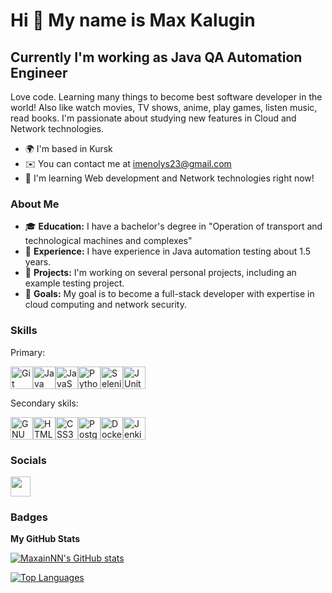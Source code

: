 Hi 👋 My name is Max Kalugin
============================

Currently I'm working as Java QA Automation Engineer
------------------

Love code. Learning many things to become best software developer in the world! Also like watch movies, TV shows, anime, play games, listen music, read books. I'm passionate about studying new features in Cloud and Network technologies.

* 🌍  I'm based in Kursk
* ✉️  You can contact me at [imenolys23@gmail.com](mailto:imenolys23@gmail.com)
* 🧠  I'm learning Web development and Network technologies right now!

### About Me

- 🎓 **Education:** I have a bachelor's degree in "Operation of transport and technological machines and complexes"
- 💼 **Experience:** I have experience in Java automation testing about 1.5 years.
- 🚀 **Projects:** I'm working on several personal projects, including an example testing project.
- 🌱 **Goals:** My goal is to become a full-stack developer with expertise in cloud computing and network security.

### Skills

<p align="left">
  
  Primary:
  
<a href="https://git-scm.com/" target="_blank" rel="noreferrer"><img src="https://raw.githubusercontent.com/danielcranney/readme-generator/main/public/icons/skills/git-colored.svg" width="36" height="36" alt="Git" /></a><a href="https://www.oracle.com/java/" target="_blank" rel="noreferrer"><img src="https://raw.githubusercontent.com/danielcranney/readme-generator/main/public/icons/skills/java-colored.svg" width="36" height="36" alt="Java" /></a><a href="https://developer.mozilla.org/en-US/docs/Web/JavaScript" target="_blank" rel="noreferrer"><img src="https://raw.githubusercontent.com/danielcranney/readme-generator/main/public/icons/skills/javascript-colored.svg" width="36" height="36" alt="JavaScript" /></a><a href="https://www.python.org/" target="_blank" rel="noreferrer"><img src="https://raw.githubusercontent.com/danielcranney/readme-generator/main/public/icons/skills/python-colored.svg" width="36" height="36" alt="Python" /><a href="https://www.selenium.dev/" target="_blank" rel="noreferrer"><img src="https://raw.githubusercontent.com/danielcranney/readme-generator/main/public/icons/skills/selenium-colored.svg" width="36" height="36" alt="Selenium" /></a><a href="https://junit.org/junit5/" target="_blank" rel="noreferrer"><img src="https://raw.githubusercontent.com/danielcranney/readme-generator/main/public/icons/skills/junit-colored.svg" width="36" height="36" alt="JUnit" /></a>

  Secondary skils:
  
  <a href="https://www.gnu.org/software/bash/" target="_blank" rel="noreferrer"><img src="https://raw.githubusercontent.com/danielcranney/readme-generator/main/public/icons/skills/gnubash.svg" width="36" height="36" alt="GNU Bash" /></a><a href="https://developer.mozilla.org/en-US/docs/Glossary/HTML5" target="_blank" rel="noreferrer"><img src="https://raw.githubusercontent.com/danielcranney/readme-generator/main/public/icons/skills/html5-colored.svg" width="36" height="36" alt="HTML5" /></a><a href="https://www.w3.org/TR/CSS/#css" target="_blank" rel="noreferrer"><img src="https://raw.githubusercontent.com/danielcranney/readme-generator/main/public/icons/skills/css3-colored.svg" width="36" height="36" alt="CSS3" /></a><a href="https://www.postgresql.org/" target="_blank" rel="noreferrer"><img src="https://raw.githubusercontent.com/danielcranney/readme-generator/main/public/icons/skills/postgresql-colored.svg" width="36" height="36" alt="PostgreSQL" /></a><a href="https://www.docker.com/" target="_blank" rel="noreferrer"><img src="https://raw.githubusercontent.com/danielcranney/readme-generator/main/public/icons/skills/docker-colored.svg" width="36" height="36" alt="Docker" /></a><a href="https://www.jenkins.io/" target="_blank" rel="noreferrer"><img src="https://raw.githubusercontent.com/danielcranney/readme-generator/main/public/icons/skills/jenkins-colored.svg" width="36" height="36" alt="Jenkins" /></a>
  
</p>

### Socials

<p align="left"> <a href="https://www.github.com/MaxainNN" target="_blank" rel="noreferrer"> <picture> <source media="(prefers-color-scheme: dark)" srcset="https://raw.githubusercontent.com/danielcranney/readme-generator/main/public/icons/socials/github-dark.svg" /> <source media="(prefers-color-scheme: light)" srcset="https://raw.githubusercontent.com/danielcranney/readme-generator/main/public/icons/socials/github.svg" /> <img src="https://raw.githubusercontent.com/danielcranney/readme-generator/main/public/icons/socials/github.svg" width="32" height="32" /> </picture> </a></p>

### Badges

<b>My GitHub Stats</b>

<a href="http://www.github.com/MaxainNN"><img src="https://github-readme-stats.vercel.app/api?username=MaxainNN&show_icons=true&hide=&count_private=true&title_color=ef4444&text_color=ffffff&icon_color=ef4444&bg_color=0f172a&hide_border=true&show_icons=true" alt="MaxainNN's GitHub stats" /></a>

<a href="https://github.com/MaxainNN" align="left"><img src="https://github-readme-stats.vercel.app/api/top-langs/?username=MaxainNN&langs_count=10&title_color=ef4444&text_color=ffffff&icon_color=ef4444&bg_color=0f172a&hide_border=true&locale=en&custom_title=Top%20%Languages" alt="Top Languages" /></a>
